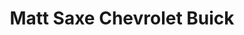 ---
title: "Matt Saxe Chevrolet Buick"
url: /belle-plaine/matt-saxe-chevrolet-buick/
shop: car repair
---